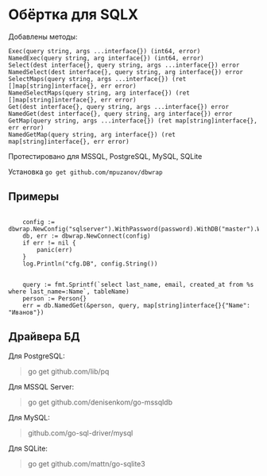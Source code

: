 # Обёртка для SQLX

Добавлены методы:

```golang
Exec(query string, args ...interface{}) (int64, error)
NamedExec(query string, arg interface{}) (int64, error)
Select(dest interface{}, query string, args ...interface{}) error
NamedSelect(dest interface{}, query string, arg interface{}) error
SelectMaps(query string, args ...interface{}) (ret []map[string]interface{}, err error)
NamedSelectMaps(query string, arg interface{}) (ret []map[string]interface{}, err error)
Get(dest interface{}, query string, args ...interface{}) error
NamedGet(dest interface{}, query string, arg interface{}) error
GetMap(query string, args ...interface{}) (ret map[string]interface{}, err error)
NamedGetMap(query string, arg interface{}) (ret map[string]interface{}, err error)
```

Протестировано для MSSQL, PostgreSQL, MySQL, SQLite

Установка `go get github.com/mpuzanov/dbwrap`

## Примеры

```golang

    config := dbwrap.NewConfig("sqlserver").WithPassword(password).WithDB("master").WithPort(port)
    db, err := dbwrap.NewConnect(config)
    if err != nil {
        panic(err)
    }
    log.Println("cfg.DB", config.String())


    query := fmt.Sprintf(`select last_name, email, created_at from %s where last_name=:Name`, tableName)
    person := Person{}
    err = db.NamedGet(&person, query, map[string]interface{}{"Name": "Иванов"})
```


## Драйвера БД

Для PostgreSQL:

>go get github.com/lib/pq

Для MSSQL Server:

>go get github.com/denisenkom/go-mssqldb

Для MySQL:

>github.com/go-sql-driver/mysql

Для SQLite:

>go get github.com/mattn/go-sqlite3


